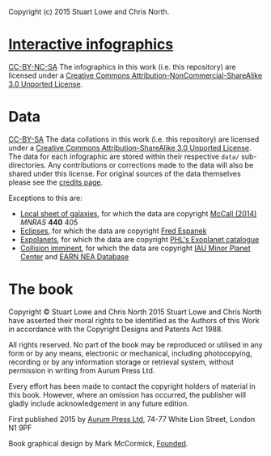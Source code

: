Copyright (c) 2015 Stuart Lowe and Chris North.

# [Interactive infographics](http://cosmos-book.github.io/contents)
[CC-BY-NC-SA](https://i.creativecommons.org/l/by-nc-sa/3.0/88x31.png "CC-BY-NC-SA") The infographics in this work (i.e. this repository) are licensed under a [Creative Commons Attribution-NonCommercial-ShareAlike 3.0 Unported License](https://creativecommons.org/licenses/by-nc-sa/3.0/).

# Data
[CC-BY-SA](https://i.creativecommons.org/l/by-sa/3.0/88x31.png "CC-BY-SA") The data collations in this work (i.e. this repository) are licensed under a [Creative Commons Attribution-ShareAlike 3.0 Unported License](https://creativecommons.org/licenses/by-sa/3.0/). The data for each infographic are stored within their respective `data/` sub-directories. Any contributions or corrections made to the data will also be shared under this license. For original sources of the data themselves please see the [credits page](http://cosmos-book.github.io/credits/).

Exceptions to this are:
 * [Local sheet of galaxies](local-sheet), for which the data are copyright [McCall (2014)](https://ui.adsabs.harvard.edu/#abs/2014MNRAS.440..405M) _MNRAS_ **440** 405
 * [Eclipses](eclipses), for which the data are copyright [Fred Espanek](http://eclipse.gsfc.nasa.gov/SEpubs/5MKLE.html)
 * [Expolanets](exoplanets), for which the data are copyright [PHL's Exoplanet catalogue](http://phl.upr.edu/projects/habitable-exoplanets-catalog)
 * [Collision imminent](collision-imminent), for which the data are copyright [IAU Minor Planet Center](http://minorplanetcenter.net/) and [EARN NEA Database](http://earn.dlr.de/nea/)

# The book
Copyright © Stuart Lowe and Chris North 2015
Stuart Lowe and Chris North have asserted their moral rights to be identified as the Authors of this Work in accordance with the Copyright Designs and Patents Act 1988.

All rights reserved. No part of the book may be reproduced or utilised in any form or by any means, electronic or mechanical, including photocopying, recording or by any information storage or retrieval system, without permission in writing from Aurum Press Ltd.

Every effort has been made to contact the copyright holders of material in this book. However, where an omission has occurred, the publisher will gladly include acknowledgement in any future edition.

First published 2015 by [Aurum Press Ltd](www.aurumpress.co.uk), 74-77 White Lion Street, London N1 9PF

Book graphical design by Mark McCormick, [Founded](http://www.wearefounded.com).
